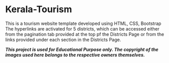 # Kerala-Tourism
This is  a tourism website template developed using HTML, CSS, Bootstrap
The hyperlinks are activated for 5 districts, which can be accessed either from the pagination tab provided at the top pf the Districts Page 
or 
from the links provided under each section in the Districts Page.

***This project is used for Educational Purpose only. The copyright of the images used  here belongs to the respective owners themselves.***
